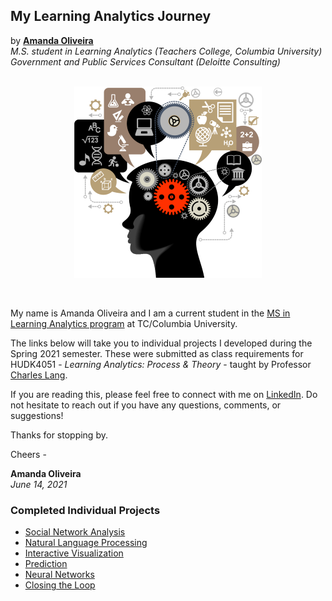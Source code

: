 ## My Learning Analytics Journey
by [**Amanda Oliveira**](https://www.linkedin.com/in/amanda-guedes-de-oliveira-0776366a/)
<br>
*M.S. student in Learning Analytics (Teachers College, Columbia University)*
<br>
*Government and Public Services Consultant (Deloitte Consulting)*
<br>
<br>


<center>

![](image.png)

</center>

<br>

My name is Amanda Oliveira and I am a current student in the [MS in Learning Analytics program](https://www.tc.columbia.edu/human-development/learning-analytics/degrees--requirements/learning-analytics-ms/) at TC/Columbia University. 

The links below will take you to individual projects I developed during the Spring 2021 semester. These were submitted as class requirements for HUDK4051 - *Learning Analytics: Process & Theory* - taught by Professor [Charles Lang](https://www.tc.columbia.edu/faculty/cl3584/). 

If you are reading this, please feel free to connect with me on [LinkedIn](https://www.linkedin.com/in/amanda-guedes-de-oliveira-0776366a/). Do not hesitate to reach out if you have any questions, comments, or suggestions!

Thanks for stopping by. 

Cheers - 

**Amanda Oliveira** 
<br>
*June 14, 2021*


### Completed Individual Projects
* [Social Network Analysis](https://github.com/amanda-ago/1-Social-Network-Analysis)
* [Natural Language Processing](https://github.com/amanda-ago/2-Natural-Language-Processing)
* [Interactive Visualization](https://github.com/amanda-ago/3-Interactive-Visualization)
* [Prediction](https://github.com/amanda-ago/4-Prediction)
* [Neural Networks](https://github.com/amanda-ago/5-Neural-Networks)
* [Closing the Loop](https://github.com/amanda-ago/6-Closing-the-Loop)

<br>
<br>

